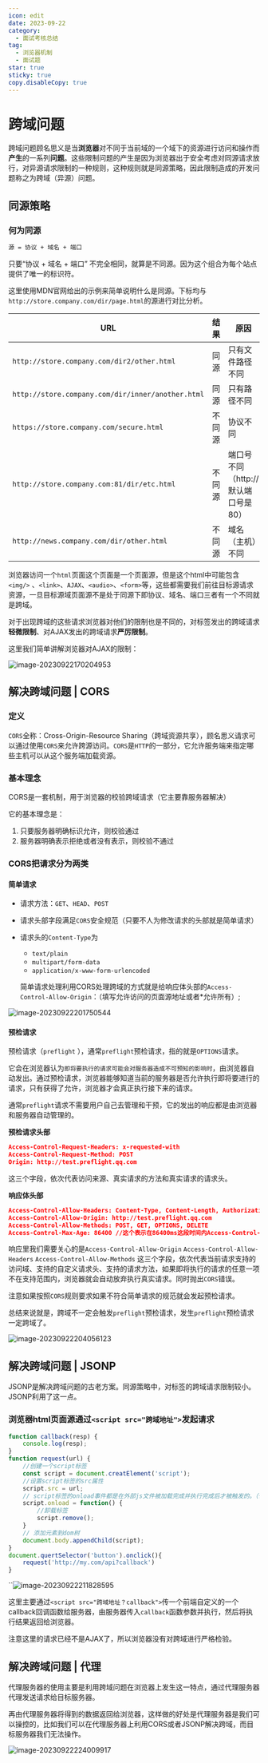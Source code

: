 ```yaml
---
icon: edit
date: 2023-09-22
category:
  - 面试考核总结
tag:
  - 浏览器机制
  - 面试题
star: true
sticky: true
copy.disableCopy: true
---
```


# 跨域问题

跨域问题顾名思义是当**浏览器**对不同于当前域的一个域下的资源进行访问和操作而**产生**的一系列**问题**。这些限制问题的产生是因为浏览器出于安全考虑对同源请求放行，对异源请求限制的一种规则，这种规则就是同源策略，因此限制造成的开发问题称之为跨域（异源）问题。

## 同源策略

### 何为同源

```md
源 = 协议 + 域名 + 端口
```

<!-- more -->

只要“协议 + 域名 + 端口” 不完全相同，就算是不同源。因为这个组合为每个站点提供了唯一的标识符。

这里使用MDN官网给出的示例来简单说明什么是同源。下标均与`http://store.company.com/dir/page.html`的源进行对比分析。

| URL                                               | 结果   | 原因                                 |
| ------------------------------------------------- | ------ | ------------------------------------ |
| `http://store.company.com/dir2/other.html`        | 同源   | 只有文件路径不同                     |
| `http://store.company.com/dir/inner/another.html` | 同源   | 只有路径不同                         |
| `https://store.company.com/secure.html`           | 不同源 | 协议不同                             |
| `http://store.company.com:81/dir/etc.html`        | 不同源 | 端口号不同（http:// 默认端口号是80） |
| `http://news.company.com/dir/other.html`          | 不同源 | 域名（主机）不同                     |

浏览器访问一个`html`页面这个页面是一个页面源，但是这个html中可能包含`<img/>` 、`<link>`、`AJAX`、`<audio>`、`<form>`等，这些都需要我们前往目标源请求资源，一旦目标源域页面源不是处于同源下即协议、域名、端口三者有一个不同就是跨域。

对于出现跨域的这些请求浏览器对他们的限制也是不同的，对标签发出的跨域请求**轻微限制**、对AJAX发出的跨域请求**严厉限制**。

这里我们简单讲解浏览器对AJAX的限制：

![image-20230922170204953](./assets/image-20230922170204953.png)

## 解决跨域问题  | CORS

### 定义

`CORS`全称：Cross-Origin-Resource Sharing（跨域资源共享），顾名思义请求可以通过使用`CORS`来允许跨源访问。`CORS`是`HTTP`的一部分，它允许服务端来指定哪些主机可以从这个服务端加载资源。

 ### 基本理念

CORS是一套机制，用于浏览器的校验跨域请求（它主要靠服务器解决）

它的基本理念是：

1. 只要服务器明确标识允许，则校验通过
2. 服务器明确表示拒绝或者没有表示，则校验不通过

### CORS把请求分为两类

#### 简单请求

- 请求方法：`GET`、`HEAD`、`POST`

- 请求头部字段满足`CORS`安全规范（只要不人为修改请求的头部就是简单请求）

- 请求头的`Content-Type`为

  - `text/plain`
  - `multipart/form-data`
  - `application/x-www-form-urlencoded`

  简单请求处理利用CORS处理跨域的方式就是给响应体头部的`Access-Control-Allow-Origin`：（填写允许访问的页面源地址或者*允许所有）;

![image-20230922201750544](./assets/image-20230922201750544.png)

#### 预检请求

预检请求（`preflight` ），通常`preflight`预检请求，指的就是`OPTIONS`请求。

它会在浏览器认为`即将要执行的请求可能会对服务器造成不可预知的影响时`，由浏览器自动发出。通过预检请求，浏览器能够知道当前的服务器是否允许执行即将要进行的请求，只有获得了允许，浏览器才会真正执行接下来的请求。 

通常`preflight`请求不需要用户自己去管理和干预，它的发出的响应都是由浏览器和服务器自动管理的。

**预检请求头部**

```json
Access-Control-Request-Headers: x-requested-with
Access-Control-Request-Method: POST
Origin: http://test.preflight.qq.com
```

这三个字段，依次代表访问来源、真实请求的方法和真实请求的请求头。

**响应体头部**

```json
Access-Control-Allow-Headers: Content-Type, Content-Length, Authorization, Accept, X-Requested-With
Access-Control-Allow-Origin: http://test.preflight.qq.com
Access-Control-Allow-Methods: POST, GET, OPTIONS, DELETE
Access-Control-Max-Age: 86400 //这个表示在86400ms这段时间内Access-Control-Allow-Origin的页面源都可以向服务器请求资源。预检请求的有效期
```

响应里我们需要关心的是`Access-Control-Allow-Origin` `Access-Control-Allow-Headers` `Access-Control-Allow-Methods` 这三个字段，依次代表当前请求支持的访问域、支持的自定义请求头、支持的请求方法，如果即将执行的请求的任意一项不在支持范围内，浏览器就会自动放弃执行真实请求。同时抛出`CORS`错误。

注意如果按照`CORS`规则要求如果不符合简单请求的规范就会发起预检请求。

总结来说就是，跨域不一定会触发`preflight`预检请求，发生`preflight`预检请求一定跨域了。

![image-20230922204056123](./assets/image-20230922204056123.png)

## 解决跨域问题 | JSONP

JSONP是解决跨域问题的古老方案。同源策略中，对标签的跨域请求限制较小。JSONP利用了这一点。

### 浏览器html页面源通过`<script src="跨域地址">`发起请求

```js
function callback(resp) {
	console.log(resp);
}
function request(url) {
    //创建一个script标签
	const script = document.creatElement('script');
    //设置script标签的src属性
    script.src = url;
    // script标签的onload事件都是在外部js文件被加载完成并执行完成后才被触发的。（也就是请求url获得的js脚本被执行完毕）
    script.onload = function() {
        //卸载标签
		script.remove();
    }
    // 添加元素到dom树
    document.body.appendChild(script);
}
document.quertSelector('button').onclick(){
	request('http://my.com/api?callback')
}
```

``![image-20230922211828595](./assets/image-20230922211828595.png)

这里主要通过`<script src="跨域地址？callback">`传一个前端自定义的一个callback回调函数给服务器，由服务器传入`callback`函数参数并执行，然后将执行结果返回给浏览器。

注意这里的请求已经不是AJAX了，所以浏览器没有对跨域进行严格检验。

## 解决跨域问题 | 代理

代理服务器的使用主要是利用跨域问题在浏览器上发生这一特点，通过代理服务器代理发送请求给目标服务器。

再由代理服务器将得到的数据返回给浏览器，这样做的好处是代理服务器是我们可以操控的，比如我们可以在代理服务器上利用CORS或者JSONP解决跨域，而目标服务器我们无法操作。

![image-20230922224009917](./assets/image-20230922224009917.png)
